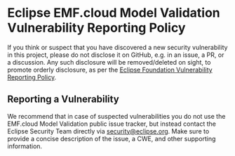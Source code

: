 # Eclipse EMF.cloud Model Validation Vulnerability Reporting Policy

If you think or suspect that you have discovered a new security vulnerability in this project, please do not disclose it on GitHub, e.g. in an issue, a PR, or a discussion. Any such disclosure will be removed/deleted on sight, to promote orderly disclosure, as per the [Eclipse Foundation Vulnerability Reporting Policy](https://www.eclipse.org/security/policy.php).

## Reporting a Vulnerability

We recommend that in case of suspected vulnerabilities you do not use the EMF.cloud Model Validation public issue tracker, but instead contact the Eclipse Security Team directly via security@eclipse.org.
Make sure to provide a concise description of the issue, a CWE, and other supporting information.
